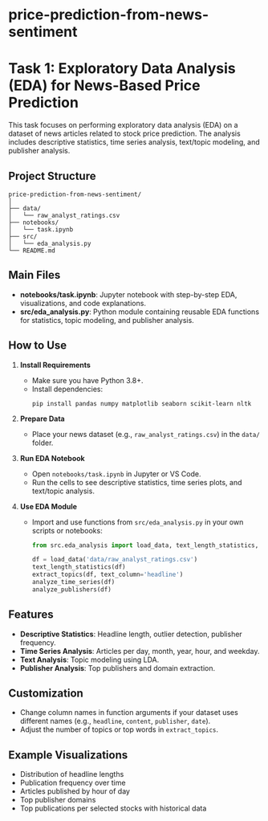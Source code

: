 # price-prediction-from-news-sentiment
# Task 1: Exploratory Data Analysis (EDA) for News-Based Price Prediction

This task focuses on performing exploratory data analysis (EDA) on a dataset of news articles related to stock price prediction. The analysis includes descriptive statistics, time series analysis, text/topic modeling, and publisher analysis.

## Project Structure

```
price-prediction-from-news-sentiment/
│
├── data/
│   └── raw_analyst_ratings.csv
├── notebooks/
│   └── task.ipynb
├── src/
│   └── eda_analysis.py
└── README.md
```

## Main Files

- **notebooks/task.ipynb**: Jupyter notebook with step-by-step EDA, visualizations, and code explanations.
- **src/eda_analysis.py**: Python module containing reusable EDA functions for statistics, topic modeling, and publisher analysis.

## How to Use

1. **Install Requirements**
   - Make sure you have Python 3.8+.
   - Install dependencies:
     ```
     pip install pandas numpy matplotlib seaborn scikit-learn nltk
     ```

2. **Prepare Data**
   - Place your news dataset (e.g., `raw_analyst_ratings.csv`) in the `data/` folder.

3. **Run EDA Notebook**
   - Open `notebooks/task.ipynb` in Jupyter or VS Code.
   - Run the cells to see descriptive statistics, time series plots, and text/topic analysis.

4. **Use EDA Module**
   - Import and use functions from `src/eda_analysis.py` in your own scripts or notebooks:
     ```python
     from src.eda_analysis import load_data, text_length_statistics, extract_topics, analyze_time_series, analyze_publishers

     df = load_data('data/raw_analyst_ratings.csv')
     text_length_statistics(df)
     extract_topics(df, text_column='headline')
     analyze_time_series(df)
     analyze_publishers(df)
     ```

## Features

- **Descriptive Statistics**: Headline length, outlier detection, publisher frequency.
- **Time Series Analysis**: Articles per day, month, year, hour, and weekday.
- **Text Analysis**: Topic modeling using LDA.
- **Publisher Analysis**: Top publishers and domain extraction.

## Customization

- Change column names in function arguments if your dataset uses different names (e.g., `headline`, `content`, `publisher`, `date`).
- Adjust the number of topics or top words in `extract_topics`.

## Example Visualizations

- Distribution of headline lengths
- Publication frequency over time
- Articles published by hour of day
- Top publisher domains
- Top publications per selected stocks with historical data


